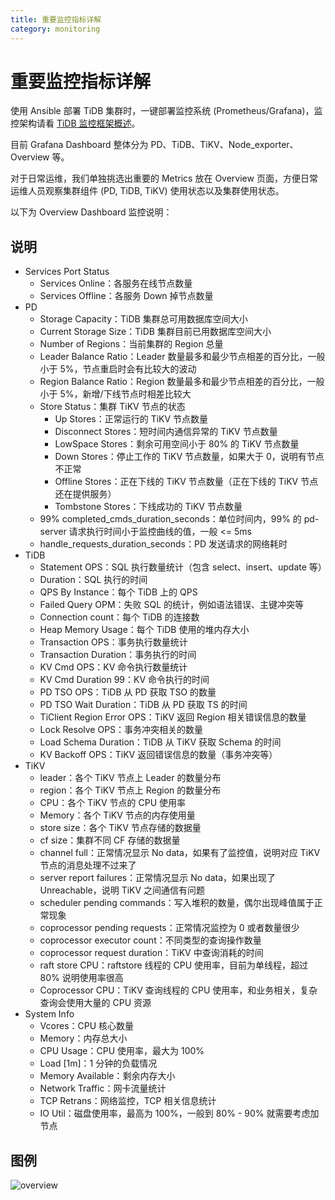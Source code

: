 ```yaml
---
title: 重要监控指标详解
category: monitoring
---
```


# 重要监控指标详解

使用 Ansible 部署 TiDB 集群时，一键部署监控系统 (Prometheus/Grafana)，监控架构请看 [TiDB 监控框架概述](../op-guide/monitor-overview.md)。

目前 Grafana Dashboard 整体分为 PD、TiDB、TiKV、Node\_exporter、Overview 等。

对于日常运维，我们单独挑选出重要的 Metrics 放在 Overview 页面，方便日常运维人员观察集群组件 (PD, TiDB, TiKV) 使用状态以及集群使用状态。

以下为 Overview Dashboard 监控说明：

## 说明

- Services Port Status
    - Services Online：各服务在线节点数量
    - Services Offline：各服务 Down 掉节点数量
- PD
    - Storage Capacity：TiDB 集群总可用数据库空间大小
    - Current Storage Size：TiDB 集群目前已用数据库空间大小
    - Number of Regions：当前集群的 Region 总量
    - Leader Balance Ratio：Leader 数量最多和最少节点相差的百分比，一般小于 5%，节点重启时会有比较大的波动
    - Region Balance Ratio：Region 数量最多和最少节点相差的百分比，一般小于 5%，新增/下线节点时相差比较大
    - Store Status：集群 TiKV 节点的状态
        - Up Stores：正常运行的 TiKV 节点数量
        - Disconnect Stores：短时间内通信异常的 TiKV 节点数量
        - LowSpace Stores：剩余可用空间小于 80% 的 TiKV 节点数量
        - Down Stores：停止工作的 TiKV 节点数量，如果大于 0，说明有节点不正常
        - Offline Stores：正在下线的 TiKV 节点数量（正在下线的 TiKV 节点还在提供服务）
        - Tombstone Stores：下线成功的 TiKV 节点数量
    - 99% completed\_cmds\_duration\_seconds：单位时间内，99% 的 pd-server 请求执行时间小于监控曲线的值，一般 <= 5ms
    - handle\_requests\_duration\_seconds：PD 发送请求的网络耗时
- TiDB
    - Statement OPS：SQL 执行数量统计（包含 select、insert、update 等）
    - Duration：SQL 执行的时间
    - QPS By Instance：每个 TiDB 上的 QPS
    - Failed Query OPM：失败 SQL 的统计，例如语法错误、主键冲突等
    - Connection count：每个 TiDB 的连接数
    - Heap Memory Usage：每个 TiDB 使用的堆内存大小
    - Transaction OPS：事务执行数量统计
    - Transaction Duration：事务执行的时间
    - KV Cmd OPS：KV 命令执行数量统计
    - KV Cmd Duration 99：KV 命令执行的时间
    - PD TSO OPS：TiDB 从 PD 获取 TSO 的数量
    - PD TSO Wait Duration：TiDB 从 PD 获取 TS 的时间
    - TiClient Region Error OPS：TiKV 返回 Region 相关错误信息的数量
    - Lock Resolve OPS：事务冲突相关的数量
    - Load Schema Duration：TiDB 从 TiKV 获取 Schema 的时间
    - KV Backoff OPS：TiKV 返回错误信息的数量（事务冲突等）
- TiKV
    - leader：各个 TiKV 节点上 Leader 的数量分布
    - region：各个 TiKV 节点上 Region 的数量分布
    - CPU：各个 TiKV 节点的 CPU 使用率
    - Memory：各个 TiKV 节点的内存使用量
    - store size：各个 TiKV 节点存储的数据量
    - cf size：集群不同 CF 存储的数据量
    - channel full：正常情况显示 No data，如果有了监控值，说明对应 TiKV 节点的消息处理不过来了
    - server report failures：正常情况显示 No data，如果出现了 Unreachable，说明 TiKV 之间通信有问题
    - scheduler pending commands：写入堆积的数量，偶尔出现峰值属于正常现象
    - coprocessor pending requests：正常情况监控为 0 或者数量很少
    - coprocessor executor count：不同类型的查询操作数量
    - coprocessor request duration：TiKV 中查询消耗的时间
    - raft store CPU：raftstore 线程的 CPU 使用率，目前为单线程，超过 80% 说明使用率很高
    - Coprocessor CPU：TiKV 查询线程的 CPU 使用率，和业务相关，复杂查询会使用大量的 CPU 资源
- System Info
    - Vcores：CPU 核心数量
    - Memory：内存总大小
    - CPU Usage：CPU 使用率，最大为 100%
    - Load [1m]：1 分钟的负载情况
    - Memory Available：剩余内存大小
    - Network Traffic：网卡流量统计
    - TCP Retrans：网络监控，TCP 相关信息统计
    - IO Util：磁盘使用率，最高为 100%，一般到 80% - 90% 就需要考虑加节点

## 图例

![overview](../media/overview.png)

